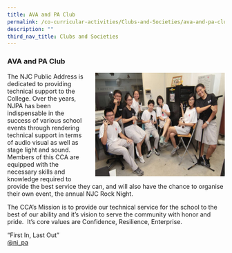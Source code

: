 ```yaml
---
title: AVA and PA Club
permalink: /co-curricular-activities/Clubs-and-Societies/ava-and-pa-club
description: ""
third_nav_title: Clubs and Societies
---
```

### AVA and PA Club

<img src="/images/AVAPA1.png" style="width:300px;height:240px;margin-left:15px;" align = "right"> The NJC Public Address is dedicated to providing technical support to the College. Over the years, NJPA has been indispensable in the success of various school events through rendering technical support in terms of audio visual as well as stage light and sound. Members of this CCA are equipped with the necessary skills and knowledge required to provide the best service they can, and will also have the chance to organise their own event, the annual NJC Rock Night.

The CCA’s Mission is to provide our technical service for the school to the best of our ability and it’s vision to serve the community with honor and pride.  It’s core values are Confidence, Resilience, Enterprise.

“First In, Last Out”  
[@nj\_pa](https://instagram.com/nj_pa?utm_medium=copy_link)
